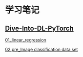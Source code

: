 # 学习笔记

## [Dive-Into-DL-PyTorch](https://github.com/ShusenTang/Dive-into-DL-PyTorch)

[01_linear_regression](https://github.com/X-zhazhaxi/Dive-into-DL-PyTorch/blob/master/01_linear_regression.ipynb)

[02.pre_Image classification data set](https://github.com/X-zhazhaxi/Dive-into-DL-PyTorch/blob/master/02.pre_Image%20classification%20data%20set.ipynb)
